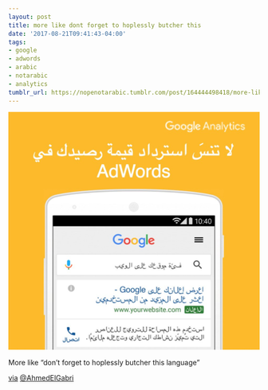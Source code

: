 ```yaml
---
layout: post
title: more like dont forget to hoplessly butcher this
date: '2017-08-21T09:41:43-04:00'
tags:
- google
- adwords
- arabic
- notarabic
- analytics
tumblr_url: https://nopenotarabic.tumblr.com/post/164444498418/more-like-dont-forget-to-hoplessly-butcher-this
---
```

 ![](/tumblr_files/tumblr_ov1fdjwMfN1tz29g7o1_1280.png)  

More like “don’t forget to hoplessly butcher this language”

[via](https://twitter.com/AhmedElGabri/status/898895114013224960) [@AhmedElGabri](https://twitter.com/AhmedElGabri)

